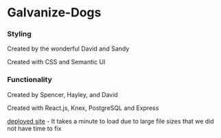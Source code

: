 # Galvanize-Dogs

### Styling

Created by the wonderful David and Sandy 

Created with CSS and Semantic UI

### Functionality

Created by Spencer, Hayley, and David

Created with React.js, Knex, PostgreSQL and Express

[deployed site](https://galvanize-dogs.firebaseapp.com/) -  It takes a minute to load due to large file sizes that we did not have time to fix
